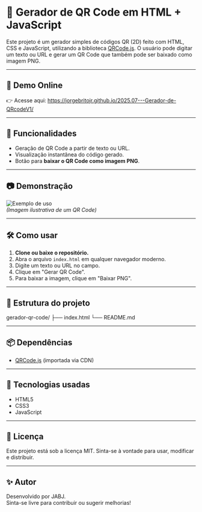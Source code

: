 # 🧩 Gerador de QR Code em HTML + JavaScript

Este projeto é um gerador simples de códigos QR (2D) feito com HTML, CSS e JavaScript, utilizando a biblioteca [QRCode.js](https://github.com/davidshimjs/qrcodejs). O usuário pode digitar um texto ou URL e gerar um QR Code que também pode ser baixado como imagem PNG.

---

## 🔗 Demo Online

👉 Acesse aqui: https://jorgebritojr.github.io/2025.07---Gerador-de-QRcodeV1/

---

## 🚀 Funcionalidades

- Geração de QR Code a partir de texto ou URL.
- Visualização instantânea do código gerado.
- Botão para **baixar o QR Code como imagem PNG**.

---

## 📷 Demonstração

![Exemplo de uso](https://upload.wikimedia.org/wikipedia/commons/8/8a/Qr-code-ver2.png)  
*(Imagem ilustrativa de um QR Code)*

---

## 🛠️ Como usar

1. **Clone ou baixe o repositório.**
2. Abra o arquivo `index.html` em qualquer navegador moderno.
3. Digite um texto ou URL no campo.
4. Clique em "Gerar QR Code".
5. Para baixar a imagem, clique em "Baixar PNG".

---

## 📁 Estrutura do projeto

gerador-qr-code/
├── index.html
└── README.md


---

## 📦 Dependências

- [QRCode.js](https://cdn.jsdelivr.net/npm/qrcodejs/qrcode.min.js) (importada via CDN)

---

## 🧪 Tecnologias usadas

- HTML5
- CSS3
- JavaScript

---

## 📄 Licença

Este projeto está sob a licença MIT. Sinta-se à vontade para usar, modificar e distribuir.

---

## ✨ Autor

Desenvolvido por JABJ.  
Sinta-se livre para contribuir ou sugerir melhorias!
